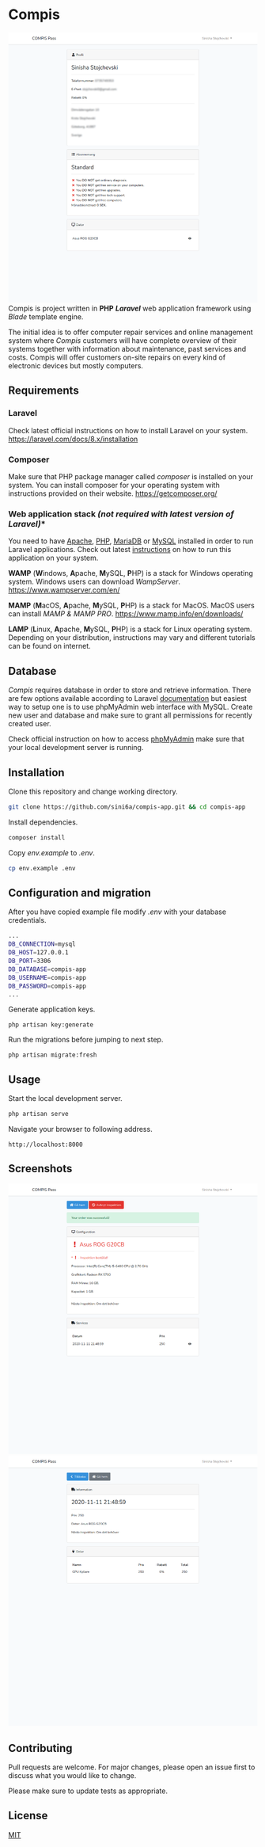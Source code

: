 # Compis
![Screenshot #1](/screenshots/1.png?raw=true "Screenshot #1")
Compis is project written in **PHP** ***Laravel*** web application framework using *Blade* template engine.

The initial idea is to offer computer repair services and online management system where *Compis* customers will have complete overview of their systems together with information about maintenance, past services and costs. Compis will offer customers on-site repairs on every kind of electronic devices but mostly computers.

## Requirements

### Laravel
Check latest official instructions on how to install Laravel on your system.
https://laravel.com/docs/8.x/installation

### Composer
Make sure that PHP package manager called *composer* is installed on your system. You can install composer for your operating system with instructions provided on their website.
https://getcomposer.org/

### Web application stack *(not required with latest version of Laravel)**
You need to have [Apache](https://httpd.apache.org/), [PHP](https://www.php.net/), [MariaDB](https://mariadb.org/) or [MySQL](https://www.mysql.com/) installed in order to run Laravel applications. Check out latest [instructions](https://laravel.com/docs/7.x) on how to run this application on your system.

**WAMP** (**W**indows, **A**pache, **M**ySQL, **P**HP) is a stack for Windows operating system. Windows users can download *WampServer*.
https://www.wampserver.com/en/

**MAMP** (**M**acOS, **A**pache, **M**ySQL, **P**HP) is a stack for MacOS. MacOS users can install *MAMP & MAMP PRO*.
https://www.mamp.info/en/downloads/

**LAMP** (**L**inux, **A**pache, **M**ySQL, **P**HP) is a stack for Linux operating system. Depending on your distribution, instructions may vary and different tutorials can be found on internet. 

## Database
*Compis* requires database in order to store and retrieve information. There are few options available according to Laravel [documentation](https://laravel.com/docs/8.x/database) but easiest way to setup one is to use phpMyAdmin web interface with MySQL. Create new user and database and make sure to grant all permissions for recently created user. 

Check official instruction on how to access [phpMyAdmin](https://docs.phpmyadmin.net/en/latest/) make sure that your local development server is running.

## Installation



Clone this repository and change working directory.
```bash
git clone https://github.com/sini6a/compis-app.git && cd compis-app
```

Install dependencies.
```bash
composer install
```

Copy *env.example* to *.env*.
```bash
cp env.example .env
```


## Configuration and migration

After you have copied example file modify *.env* with your database credentials.
```bash
...
DB_CONNECTION=mysql
DB_HOST=127.0.0.1
DB_PORT=3306
DB_DATABASE=compis-app
DB_USERNAME=compis-app
DB_PASSWORD=compis-app
...
```

Generate application keys.
```
php artisan key:generate
```

Run the migrations before jumping to next step.
```
php artisan migrate:fresh
```

## Usage

Start the local development server.
```bash
php artisan serve
```

Navigate your browser to following address.
```url
http://localhost:8000
```

## Screenshots

![Screenshot #2](/screenshots/2.png?raw=true "Screenshot #2")
![Screenshot #3](/screenshots/3.png?raw=true "Screenshot #3")

## Contributing
Pull requests are welcome. For major changes, please open an issue first to discuss what you would like to change.

Please make sure to update tests as appropriate.

## License
[MIT](LICENSE.md)
